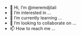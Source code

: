 - 👋 Hi, I’m @meremdjilali
- 👀 I’m interested in ...
- 🌱 I’m currently learning ...
- 💞️ I’m looking to collaborate on ...
- 📫 How to reach me ...

<!---
meremdjilali/meremdjilali is a ✨ special ✨ repository because its `README.md` (this file) appears on your GitHub profile.
You can click the Preview link to take a look at your changes.
--->
